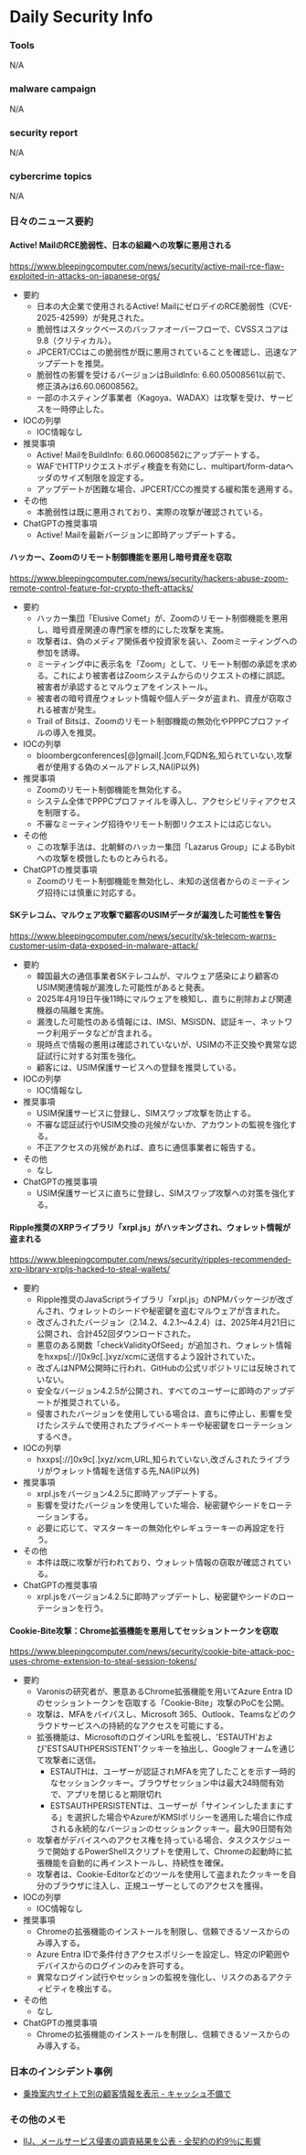 # Daily Security Info

### Tools
N/A

### malware campaign
N/A

### security report
N/A

### cybercrime topics
N/A

### 日々のニュース要約

#### Active! MailのRCE脆弱性、日本の組織への攻撃に悪用される
https://www.bleepingcomputer.com/news/security/active-mail-rce-flaw-exploited-in-attacks-on-japanese-orgs/

- 要約
    - 日本の大企業で使用されるActive! MailにゼロデイのRCE脆弱性（CVE-2025-42599）が発見された。
    - 脆弱性はスタックベースのバッファオーバーフローで、CVSSスコアは9.8（クリティカル）。
    - JPCERT/CCはこの脆弱性が既に悪用されていることを確認し、迅速なアップデートを推奨。
    - 脆弱性の影響を受けるバージョンはBuildInfo: 6.60.05008561以前で、修正済みは6.60.06008562。
    - 一部のホスティング事業者（Kagoya、WADAX）は攻撃を受け、サービスを一時停止した。
- IOCの列挙
    - IOC情報なし
- 推奨事項
    - Active! MailをBuildInfo: 6.60.06008562にアップデートする。
    - WAFでHTTPリクエストボディ検査を有効にし、multipart/form-dataヘッダのサイズ制限を設定する。
    - アップデートが困難な場合、JPCERT/CCの推奨する緩和策を適用する。
- その他
    - 本脆弱性は既に悪用されており、実際の攻撃が確認されている。
- ChatGPTの推奨事項
    - Active! Mailを最新バージョンに即時アップデートする。

#### ハッカー、Zoomのリモート制御機能を悪用し暗号資産を窃取
https://www.bleepingcomputer.com/news/security/hackers-abuse-zoom-remote-control-feature-for-crypto-theft-attacks/

- 要約
    - ハッカー集団「Elusive Comet」が、Zoomのリモート制御機能を悪用し、暗号資産関連の専門家を標的にした攻撃を実施。
    - 攻撃者は、偽のメディア関係者や投資家を装い、Zoomミーティングへの参加を誘導。
    - ミーティング中に表示名を「Zoom」として、リモート制御の承認を求める。これにより被害者はZoomシステムからのリクエストの様に誤認。被害者が承認するとマルウェアをインストール。
    - 被害者の暗号資産ウォレット情報や個人データが盗まれ、資産が窃取される被害が発生。
    - Trail of Bitsは、Zoomのリモート制御機能の無効化やPPPCプロファイルの導入を推奨。
- IOCの列挙
    - bloombergconferences[@]gmail[.]com,FQDN名,知られていない,攻撃者が使用する偽のメールアドレス,NA(IP以外)
- 推奨事項
    - Zoomのリモート制御機能を無効化する。
    - システム全体でPPPCプロファイルを導入し、アクセシビリティアクセスを制限する。
    - 不審なミーティング招待やリモート制御リクエストには応じない。
- その他
    - この攻撃手法は、北朝鮮のハッカー集団「Lazarus Group」によるBybitへの攻撃を模倣したものとみられる。
- ChatGPTの推奨事項
    - Zoomのリモート制御機能を無効化し、未知の送信者からのミーティング招待には慎重に対応する。

#### SKテレコム、マルウェア攻撃で顧客のUSIMデータが漏洩した可能性を警告
https://www.bleepingcomputer.com/news/security/sk-telecom-warns-customer-usim-data-exposed-in-malware-attack/

- 要約
    - 韓国最大の通信事業者SKテレコムが、マルウェア感染により顧客のUSIM関連情報が漏洩した可能性があると発表。
    - 2025年4月19日午後11時にマルウェアを検知し、直ちに削除および関連機器の隔離を実施。
    - 漏洩した可能性のある情報には、IMSI、MSISDN、認証キー、ネットワーク利用データなどが含まれる。
    - 現時点で情報の悪用は確認されていないが、USIMの不正交換や異常な認証試行に対する対策を強化。
    - 顧客には、USIM保護サービスへの登録を推奨している。
- IOCの列挙
    - IOC情報なし
- 推奨事項
    - USIM保護サービスに登録し、SIMスワップ攻撃を防止する。
    - 不審な認証試行やUSIM交換の兆候がないか、アカウントの監視を強化する。
    - 不正アクセスの兆候があれば、直ちに通信事業者に報告する。
- その他
    - なし
- ChatGPTの推奨事項
    - USIM保護サービスに直ちに登録し、SIMスワップ攻撃への対策を強化する。

#### Ripple推奨のXRPライブラリ「xrpl.js」がハッキングされ、ウォレット情報が盗まれる
https://www.bleepingcomputer.com/news/security/ripples-recommended-xrp-library-xrpljs-hacked-to-steal-wallets/

- 要約
    - Ripple推奨のJavaScriptライブラリ「xrpl.js」のNPMパッケージが改ざんされ、ウォレットのシードや秘密鍵を盗むマルウェアが含まれた。
    - 改ざんされたバージョン（2.14.2、4.2.1～4.2.4）は、2025年4月21日に公開され、合計452回ダウンロードされた。
    - 悪意のある関数「checkValidityOfSeed」が追加され、ウォレット情報をhxxps[://]0x9c[.]xyz/xcmに送信するよう設計されていた。
    - 改ざんはNPM公開時に行われ、GitHubの公式リポジトリには反映されていない。
    - 安全なバージョン4.2.5が公開され、すべてのユーザーに即時のアップデートが推奨されている。
    - 侵害されたバージョンを使用している場合は、直ちに停止し、影響を受けたシステムで使用されたプライベートキーや秘密鍵をローテーションするべき。
- IOCの列挙
    - hxxps[://]0x9c[.]xyz/xcm,URL,知られていない,改ざんされたライブラリがウォレット情報を送信する先,NA(IP以外)
- 推奨事項
    - xrpl.jsをバージョン4.2.5に即時アップデートする。
    - 影響を受けたバージョンを使用していた場合、秘密鍵やシードをローテーションする。
    - 必要に応じて、マスターキーの無効化やレギュラーキーの再設定を行う。
- その他
    - 本件は既に攻撃が行われており、ウォレット情報の窃取が確認されている。
- ChatGPTの推奨事項
    - xrpl.jsをバージョン4.2.5に即時アップデートし、秘密鍵やシードのローテーションを行う。

#### Cookie-Bite攻撃：Chrome拡張機能を悪用してセッショントークンを窃取
https://www.bleepingcomputer.com/news/security/cookie-bite-attack-poc-uses-chrome-extension-to-steal-session-tokens/

- 要約
    - Varonisの研究者が、悪意あるChrome拡張機能を用いてAzure Entra IDのセッショントークンを窃取する「Cookie-Bite」攻撃のPoCを公開。
    - 攻撃は、MFAをバイパスし、Microsoft 365、Outlook、Teamsなどのクラウドサービスへの持続的なアクセスを可能にする。
    - 拡張機能は、MicrosoftのログインURLを監視し、'ESTAUTH'および'ESTSAUTHPERSISTENT'クッキーを抽出し、Googleフォームを通じて攻撃者に送信。
        - ESTAUTHは、ユーザーが認証されMFAを完了したことを示す一時的なセッションクッキー。ブラウザセッション中は最大24時間有効で、アプリを閉じると期限切れ
        - ESTSAUTHPERSISTENTは、ユーザーが「サインインしたままにする」を選択した場合やAzureがKMSIポリシーを適用した場合に作成される永続的なバージョンのセッションクッキー。最大90日間有効
    - 攻撃者がデバイスへのアクセス権を持っている場合、タスクスケジューラで開始するPowerShellスクリプトを使用して、Chromeの起動時に拡張機能を自動的に再インストールし、持続性を確保。
    - 攻撃者は、Cookie-Editorなどのツールを使用して盗まれたクッキーを自分のブラウザに注入し、正規ユーザーとしてのアクセスを獲得。
- IOCの列挙
    - IOC情報なし
- 推奨事項
    - Chromeの拡張機能のインストールを制限し、信頼できるソースからのみ導入する。
    - Azure Entra IDで条件付きアクセスポリシーを設定し、特定のIP範囲やデバイスからのログインのみを許可する。
    - 異常なログイン試行やセッションの監視を強化し、リスクのあるアクティビティを検出する。
- その他
    - なし
- ChatGPTの推奨事項
    - Chromeの拡張機能のインストールを制限し、信頼できるソースからのみ導入する。

### 日本のインシデント事例
- [乗換案内サイトで別の顧客情報を表示 - キャッシュ不備で](https://www.security-next.com/169584)

### その他のメモ
- [IIJ、メールサービス侵害の調査結果を公表 - 全契約の約9％に影響](https://www.security-next.com/169596)